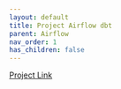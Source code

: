 ```yaml
---
layout: default
title: Project Airflow dbt
parent: Airflow
nav_order: 1
has_children: false
---
```


[Project Link](https://www.youtube.com/watch?v=9sU7I5AZKZU)